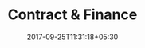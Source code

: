 ---
title: "Contract & Finance"
date: 2017-09-25T11:31:18+05:30
draft: false
layout: contract-owner-pending
property: "Casa Baga"
status: "In Process"
url: /details/contract/casa-baga/

owner: true

qcstatus:
 forreview: true

---